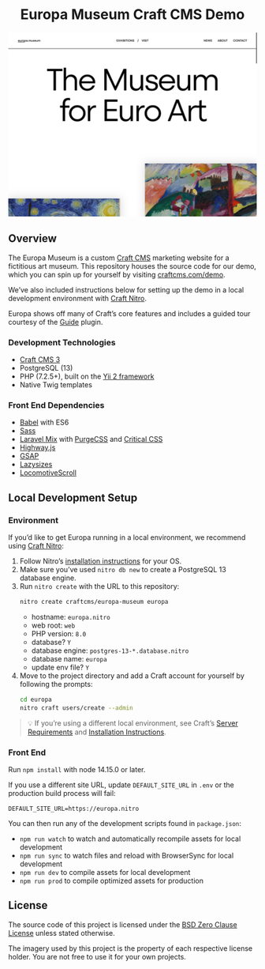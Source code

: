 <h1 align="center">Europa Museum Craft CMS Demo</h1>

![Europa Museum homepage](https://raw.githubusercontent.com/craftcms/europa-museum/main/web/assets/guide/homepage.png)

## Overview

The Europa Museum is a custom [Craft CMS](https://craftcms.com) marketing website for a fictitious art museum. This repository houses the source code for our demo, which you can spin up for yourself by visiting [craftcms.com/demo](https://craftcms.com/demo?kind=europa).

We’ve also included instructions below for setting up the demo in a local development environment with [Craft Nitro](https://getnitro.sh).

Europa shows off many of Craft’s core features and includes a guided tour courtesy of the [Guide](https://plugins.craftcms.com/guide) plugin.

### Development Technologies

- [Craft CMS 3](https://craftcms.com/docs/3.x/)
- PostgreSQL (13)
- PHP (7.2.5+), built on the [Yii 2 framework](https://www.yiiframework.com/)
- Native Twig templates

### Front End Dependencies

- [Babel](https://babeljs.io/) with ES6
- [Sass](https://sass-lang.com/)
- [Laravel Mix](https://github.com/JeffreyWay/laravel-mix#readme) with [PurgeCSS](https://github.com/spatie/laravel-mix-purgecss#readme) and [Critical CSS](https://github.com/riasvdv/laravel-mix-critical#readme)
- [Highway.js](https://highway.js.org/)
- [GSAP](https://greensock.com/gsap)
- [Lazysizes](https://github.com/aFarkas/lazysizes#readme)
- [LocomotiveScroll](https://github.com/locomotivemtl/locomotive-scroll)

## Local Development Setup

### Environment

If you’d like to get Europa running in a local environment, we recommend using [Craft Nitro](https://getnitro.sh):

1. Follow Nitro’s [installation instructions](https://craftcms.com/docs/nitro/2.x/installation.html) for your OS.
2. Make sure you’ve used `nitro db new` to create a PostgreSQL 13 database engine.
3. Run `nitro create` with the URL to this repository:
    ```zsh
    nitro create craftcms/europa-museum europa
    ```
    - hostname: `europa.nitro`
    - web root: `web`
    - PHP version: `8.0`
    - database? `Y`
    - database engine: `postgres-13-*.database.nitro`
    - database name: `europa`
    - update env file? `Y`
4. Move to the project directory and add a Craft account for yourself by following the prompts:
    ```zsh
    cd europa
    nitro craft users/create --admin
    ```

> 💡 If you’re using a different local environment, see Craft’s [Server Requirements](https://craftcms.com/docs/3.x/requirements.html) and [Installation Instructions](https://craftcms.com/docs/3.x/installation.html).

### Front End

Run `npm install` with node 14.15.0 or later.

If you use a different site URL, update `DEFAULT_SITE_URL` in `.env` or the production build process will fail:

```
DEFAULT_SITE_URL=https://europa.nitro
```

You can then run any of the development scripts found in `package.json`:

- `npm run watch` to watch and automatically recompile assets for local development
- `npm run sync` to watch files and reload with BrowserSync for local development
- `npm run dev` to compile assets for local development
- `npm run prod` to compile optimized assets for production

## License

The source code of this project is licensed under the [BSD Zero Clause License](LICENSE.MD) unless stated otherwise.

The imagery used by this project is the property of each respective license holder. You are not free to use it for your own projects.
